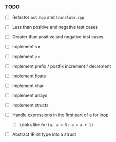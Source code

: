 ### TODO
- [ ] Refactor `ast.hpp` and `translate.cpp`
- [ ] Less than positive and negative test cases
- [ ] Greater than positive and negative test cases
- [ ] Implement <=
- [ ] Implement >=
- [ ] Implement prefix / postfix increment / decrement
- [ ] Implement floats
- [ ] Implement char
- [ ] Implement arrays
- [ ] Implement structs
- [ ] Handle expressions in the first part of a for loop
    - [ ] Looks like `for(a; a < 5; a = a + 1)`
- [ ] Abstract IR int type into a struct

